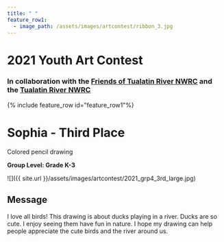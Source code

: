 ```yaml
---
title: " "
feature_row1:
  - image_path: /assets/images/artcontest/ribbon_3.jpg
---
```


# 2021 Youth Art Contest

### In collaboration with the [Friends of Tualatin River NWRC](https://fotr.wildapricot.org/) and the [Tualatin River NWRC](https://www.fws.gov/refuge/Tualatin_River/)

{% include feature_row id="feature_row1"%}

# Sophia - Third Place  
Colored pencil drawing  

**Group Level: Grade K-3**  

![]({{ site.url }}/assets/images/artcontest/2021_grp4_3rd_large.jpg)

## Message

I love all birds! This drawing is about ducks playing in a river. Ducks are so cute. I enjoy seeing them have fun in nature. I hope my drawing can help people appreciate the cute birds and the river around us. 
